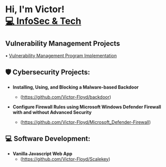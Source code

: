  <h1>
 Hi, I'm Victor! <br/>
 <a href="https://www.linkedin.com/in/victorfloyd/">💻 InfoSec & Tech</a>
 </h1>

 <h2>Vulnerability Management Projects</h2>
 
 • [Vulnerability Management Program Implementation](https://github.com/Victor-Floyd/vulnerability-management-program)

<h2>🛡️ Cybersecurity Projects:</h2>

- <b>Installing, Using, and Blocking a Malware-based Backdoor</b>
  - (https://github.com/Victor-Floyd/backdoor)

- <b>Configure Firewall Rules using Microsoft Windows Defender Firewall with and without Advanced Security</b>
  - (https://github.com/Victor-Floyd/Microsoft_Defender-Firewall)
 
<h2>💻  Software Development:</h2>

- <b>Vanilla Javascript Web App</b>
  - (https://github.com/Victor-Floyd/Scalekey)
 

